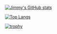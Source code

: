 

[![Jimmy's GitHub stats](https://github-readme-stats.vercel.app/api?username=jimmyliaoviva&count_private=true&show_icons=true&theme=tokyonight)](https://github.com/anuraghazra/github-readme-stats)

[![Top Langs](https://github-readme-stats.vercel.app/api/top-langs/?username=jimmyliaoviva&theme=tokyonight&langs_count=10)](https://github.com/anuraghazra/github-readme-stats)


[![trophy](https://github-profile-trophy.vercel.app/?username=jimmyliaoviva)](https://github.com/ryo-ma/github-profile-trophy)
